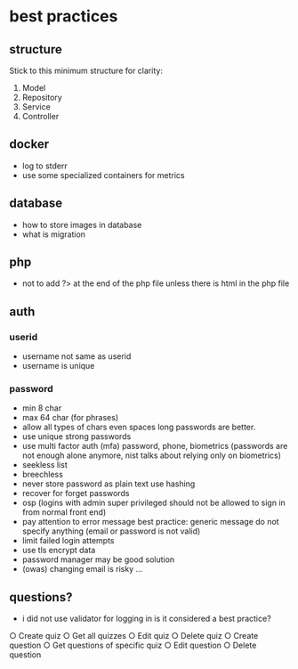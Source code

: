 # best practices

## structure

Stick to this minimum structure for clarity:

1. Model
2. Repository
3. Service
4. Controller

## docker

- log to stderr
- use some specialized containers for metrics

## database

- how to store images in database
- what is migration

## php

- not to add ?> at the end of the php file unless there is html in the php file

## auth

### userid

- username not same as userid
- username is unique

### password

- min 8 char
- max 64 char (for phrases)
- allow all types of chars even spaces long passwords are better.
- use unique strong passwords
- use multi factor auth (mfa) password, phone, biometrics (passwords are not enough alone anymore, nist talks about relying only on biometrics)
- seekless list
- breechless
- never store password as plain text use hashing
- recover for forget passwords
- osp (logins with admin super privileged should not be allowed to sign in from normal front end)
- pay attention to error message best practice: generic message do not specify anything (email or password is not valid)
- limit failed login attempts
- use tls encrypt data
- password manager may be good solution
- (owas) changing email is risky ...

## questions?

- i did not use validator for logging in is it considered a best practice?

○ Create quiz
○ Get all quizzes
○ Edit quiz
○ Delete quiz
○ Create question
○ Get questions of specific quiz
○ Edit question
○ Delete question
